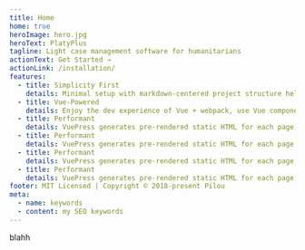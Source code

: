 ```yaml
---
title: Home
home: true
heroImage: hero.jpg
heroText: PlatyPlus
tagline: Light case management software for humanitarians
actionText: Get Started →
actionLink: /installation/
features:
  - title: Simplicity First
    details: Minimal setup with markdown-centered project structure helps you focus on writing.
  - title: Vue-Powered
    details: Enjoy the dev experience of Vue + webpack, use Vue components in markdown, and develop custom themes with Vue.
  - title: Performant
    details: VuePress generates pre-rendered static HTML for each page, and runs as an SPA once a page is loaded.
  - title: Performant
    details: VuePress generates pre-rendered static HTML for each page, and runs as an SPA once a page is loaded.
  - title: Performant
    details: VuePress generates pre-rendered static HTML for each page, and runs as an SPA once a page is loaded.
  - title: Performant
    details: VuePress generates pre-rendered static HTML for each page, and runs as an SPA once a page is loaded.
footer: MIT Licensed | Copyright © 2018-present Pilou
meta:
  - name: keywords
  - content: my SEO keywords
---
```


blahh

<!--
// TODO reviser le passage de vuepress beta à vuepress 1
 -->
